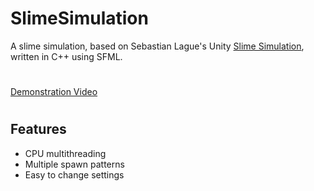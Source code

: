 # SlimeSimulation

A slime simulation, based on Sebastian Lague's Unity [Slime Simulation](https://www.youtube.com/watch?v=X-iSQQgOd1A), written in C++ using SFML.
#
[Demonstration Video]()
#
## Features
* CPU multithreading
* Multiple spawn patterns
* Easy to change settings

